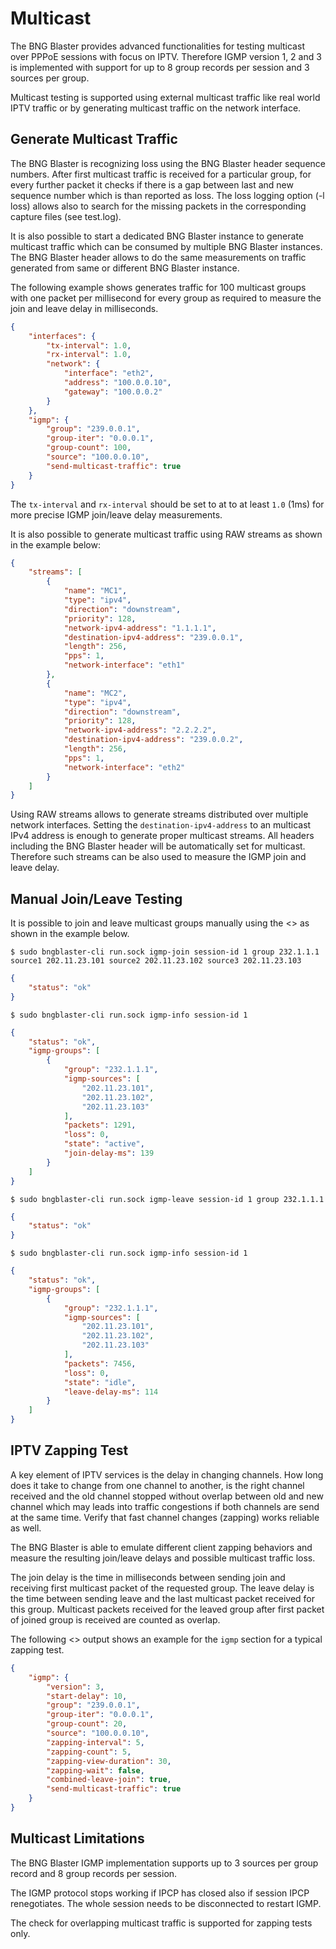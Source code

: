 # Multicast

The BNG Blaster provides advanced functionalities for testing multicast
over PPPoE sessions with focus on IPTV. Therefore IGMP version 1, 2 and 3
is implemented with support for up to 8 group records per session and 3
sources per group.

Multicast testing is supported using external multicast traffic like real
world IPTV traffic or by generating multicast traffic on the network interface.

## Generate Multicast Traffic

The BNG Blaster is recognizing loss using the BNG Blaster header sequence numbers.
After first multicast traffic is received for a particular group, for every further
packet it checks if there is a gap between last and new sequence number which is than
reported as loss. The loss logging option (-l loss) allows also to search for the missing
packets in the corresponding capture files (see test.log).

It is also possible to start a dedicated BNG Blaster instance to generate multicast
traffic which can be consumed by multiple BNG Blaster instances. The BNG Blaster
header allows to do the same measurements on traffic generated from same or different
BNG Blaster instance.

The following example shows generates traffic for 100 multicast groups
with one packet per millisecond for every group as required to measure the join and leave
delay in milliseconds.

```json
{
    "interfaces": {
        "tx-interval": 1.0,
        "rx-interval": 1.0,
        "network": {
            "interface": "eth2",
            "address": "100.0.0.10",
            "gateway": "100.0.0.2"
        }
    },
    "igmp": {
        "group": "239.0.0.1",
        "group-iter": "0.0.0.1",
        "group-count": 100,
        "source": "100.0.0.10",
        "send-multicast-traffic": true
    }
}
```

The `tx-interval` and `rx-interval` should be set to at to at least `1.0` (1ms) for more
precise IGMP join/leave delay measurements.

It is also possible to generate multicast traffic using RAW streams as shown in the
example below:

```json
{
    "streams": [
        {
            "name": "MC1",
            "type": "ipv4",
            "direction": "downstream",
            "priority": 128,
            "network-ipv4-address": "1.1.1.1",
            "destination-ipv4-address": "239.0.0.1",
            "length": 256,
            "pps": 1,
            "network-interface": "eth1"
        },
        {
            "name": "MC2",
            "type": "ipv4",
            "direction": "downstream",
            "priority": 128,
            "network-ipv4-address": "2.2.2.2",
            "destination-ipv4-address": "239.0.0.2",
            "length": 256,
            "pps": 1,
            "network-interface": "eth2"
        }
    ]
}
```

Using RAW streams allows to generate streams distributed over multiple network interfaces.
Setting the `destination-ipv4-address` to an multicast IPv4 address is enough to generate
proper multicast streams. All headers including the BNG Blaster header will be automatically
set for multicast. Therefore such streams can be also used to measure the IGMP join and leave
delay.

## Manual Join/Leave Testing

It is possible to join and leave multicast groups manually using the <<Control Socket>> as
shown in the example below.

`$ sudo bngblaster-cli run.sock igmp-join session-id 1 group 232.1.1.1 source1 202.11.23.101 source2 202.11.23.102 source3 202.11.23.103`

```json
{
    "status": "ok"
}
```

`$ sudo bngblaster-cli run.sock igmp-info session-id 1`

```json
{
    "status": "ok",
    "igmp-groups": [
        {
            "group": "232.1.1.1",
            "igmp-sources": [
                "202.11.23.101",
                "202.11.23.102",
                "202.11.23.103"
            ],
            "packets": 1291,
            "loss": 0,
            "state": "active",
            "join-delay-ms": 139
        }
    ]
}
```

`$ sudo bngblaster-cli run.sock igmp-leave session-id 1 group 232.1.1.1`

```json
{
    "status": "ok"
}
```

`$ sudo bngblaster-cli run.sock igmp-info session-id 1`

```json
{
    "status": "ok",
    "igmp-groups": [
        {
            "group": "232.1.1.1",
            "igmp-sources": [
                "202.11.23.101",
                "202.11.23.102",
                "202.11.23.103"
            ],
            "packets": 7456,
            "loss": 0,
            "state": "idle",
            "leave-delay-ms": 114
        }
    ]
}
```

## IPTV Zapping Test

A key element of IPTV services is the delay in changing channels.
How long does it take to change from one channel to another, is
the right channel received and the old channel stopped without overlap
between old and new channel which may leads into traffic congestions if
both channels are send at the same time. Verify that fast channel changes
(zapping) works reliable as well.

The BNG Blaster is able to emulate different client zapping behaviors and
measure the resulting join/leave delays and possible multicast traffic loss.

The join delay is the time in milliseconds between sending join and receiving
first multicast packet of the requested group. The leave delay is the time between
sending leave and the last multicast packet received for this group. Multicast packets
received for the leaved group after first packet of joined group is received are counted
as overlap.

The following <<Configuration>> output shows an example for the `igmp` section
for a typical zapping test.

```json
{
    "igmp": {
        "version": 3,
        "start-delay": 10,
        "group": "239.0.0.1",
        "group-iter": "0.0.0.1",
        "group-count": 20,
        "source": "100.0.0.10",
        "zapping-interval": 5,
        "zapping-count": 5,
        "zapping-view-duration": 30,
        "zapping-wait": false,
        "combined-leave-join": true,
        "send-multicast-traffic": true
    }
}
```

## Multicast Limitations

The BNG Blaster IGMP implementation supports up to 3 sources per group record
and 8 group records per session.

The IGMP protocol stops working if IPCP has closed also if session IPCP renegotiates.
The whole session needs to be disconnected to restart IGMP.

The check for overlapping multicast traffic is supported for zapping tests only.
